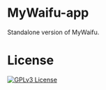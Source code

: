 # MyWaifu-app
Standalone version of MyWaifu.

# License
[![GPLv3 License](https://img.shields.io/badge/License-GPL%20v3-yellow.svg)](https://opensource.org/licenses/)